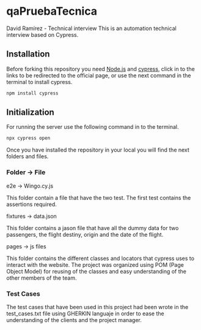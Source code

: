 # qaPruebaTecnica
David Ramírez - Technical interview 
This is an automation technical interview based on Cypress.

## Installation

Before forking this repository you need [Node.js](https://nodejs.org/en/) and [cypress](https://www.cypress.io/), click in to the links to be redirected to the official page, or use the next command in the terminal to install cypress.

```bash
npm install cypress
```
## Initialization

For running the server use the following command in to the terminal.

```bash
npx cypress open
```
Once you have installed the repository in your local you will find the next folders and files.

### Folder -> File

e2e -> Wingo.cy.js

This folder contain a file that have the two test. The first test contains the assertions required.

fixtures -> data.json

This folder contains a jason file that have all the dummy data for two passengers, the flight destiny, origin and the date of the flight.

pages -> js files

This folder contains the different classes and locators that cypress uses to interact with the website. The project was organized using POM (Page Object Model) for reusing of the classes and easy understanding of the other members of the team.

### Test Cases

The test cases that have been used in this project had been wrote in the test_cases.txt file using GHERKIN languaje in order to ease the understanding of the clients and the project manager.
